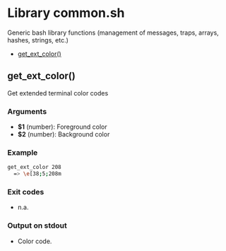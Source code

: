 # Library common.sh

Generic bash library functions (management of messages, traps, arrays, hashes, strings, etc.)

* [get_ext_color()](#getextcolor)


## get_ext_color()

Get extended terminal color codes

### Arguments

* **$1** (number): Foreground color
* **$2** (number): Background color

### Example

```bash
get_ext_color 208
  => \e[38;5;208m
```

### Exit codes

* n.a.

### Output on stdout

* Color code.

